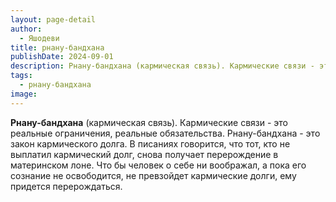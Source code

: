 ```yaml
---
layout: page-detail
author:
  - Яшодеви
title: рнану-бандхана
publishDate: 2024-09-01
description: Рнану-бандхана (кармическая связь). Кармические связи - это реальные ограничения, реальные обязательства. Рнану-бандхана - это закон кармического долга. В писаниях говорится, что тот, кто не выплатил кармический долг, снова получает перерождение в материнском лоне.
tags:
  - рнану-бандхана
image:
---
```

**Рнану-бандхана** (кармическая связь). Кармические связи - это реальные ограничения, реальные обязательства. Рнану-бандхана - это закон кармического долга. В писаниях говорится, что тот, кто не выплатил кармический долг, снова получает перерождение в материнском лоне. Что бы человек о себе ни воображал, а пока его сознание не освободится, не превзойдет кармические долги, ему придется перерождаться.


